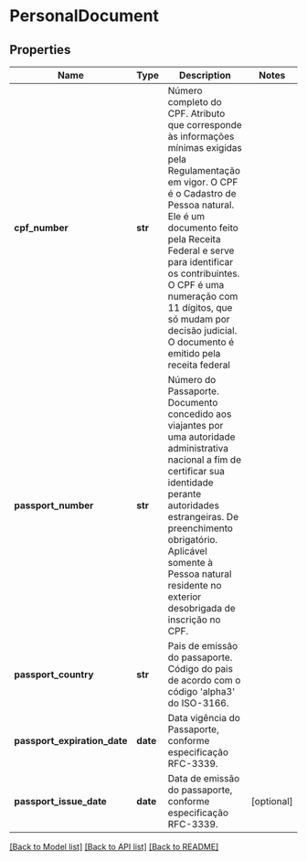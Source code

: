 # PersonalDocument

## Properties
Name | Type | Description | Notes
------------ | ------------- | ------------- | -------------
**cpf_number** | **str** | Número completo do CPF. Atributo que corresponde às informações mínimas exigidas pela Regulamentação em vigor. O CPF é o Cadastro de Pessoa natural.  Ele é um documento feito pela Receita Federal e serve para identificar os contribuintes. O CPF é uma numeração com 11 dígitos, que só mudam por decisão judicial. O documento é emitido pela receita federal | 
**passport_number** | **str** | Número do Passaporte. Documento concedido aos viajantes por uma autoridade administrativa nacional a fim de certificar sua identidade perante autoridades estrangeiras. De preenchimento obrigatório. Aplicável somente à Pessoa natural residente no exterior desobrigada de inscrição no CPF.  | 
**passport_country** | **str** | Pais de emissão do passaporte. Código do pais de acordo com o código &#x27;alpha3&#x27; do ISO-3166. | 
**passport_expiration_date** | **date** | Data vigência do Passaporte, conforme especificação RFC-3339. | 
**passport_issue_date** | **date** | Data de emissão do passaporte, conforme especificação RFC-3339. | [optional] 

[[Back to Model list]](../README.md#documentation-for-models) [[Back to API list]](../README.md#documentation-for-api-endpoints) [[Back to README]](../README.md)

